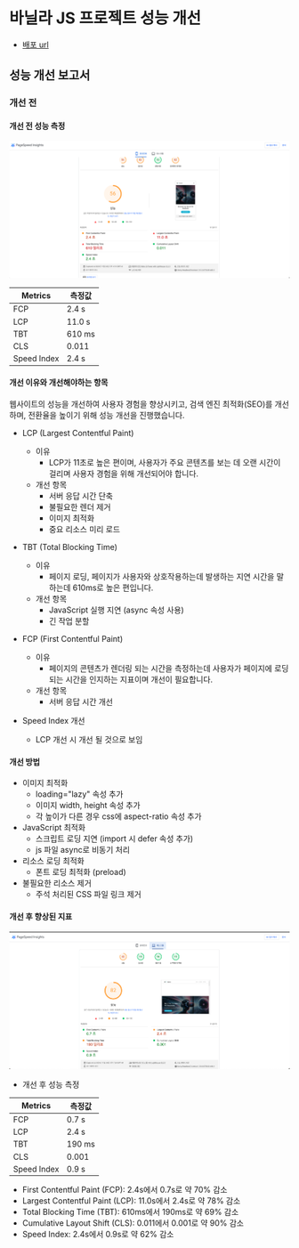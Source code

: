 # 바닐라 JS 프로젝트 성능 개선
- [배포 url](https://front-3rd-chapter4-2-basic-eta.vercel.app/)


## 성능 개선 보고서 

### 개선 전

#### 개선 전 성능 측정

![Alt text](image-1.png)

|Metrics|측정값|
|------|---|
|FCP|2.4 s|
|LCP|11.0 s|
|TBT|610 ms|
|CLS|0.011|
|Speed Index|2.4 s|

#### 개선 이유와 개선해야하는 항목

웹사이트의 성능을 개선하여 사용자 경험을 향상시키고, 검색 엔진 최적화(SEO)를 개선하며, 전환율을 높이기 위해 성능 개선을 진행했습니다.

- LCP (Largest Contentful Paint)
   - 이유 
      -  LCP가 11초로 높은 편이며, 사용자가 주요 콘텐츠를 보는 데 오랜 시간이 걸리며 사용자 경험을 위해 개선되어야 합니다. 
   - 개선 항목   
     - 서버 응답 시간 단축
     - 불필요한 렌더 제거
     - 이미지 최적화 
     - 중요 리소스 미리 로드

- TBT (Total Blocking Time) 
   - 이유
      - 페이지 로딩, 페이지가 사용자와 상호작용하는데 발생하는 지연 시간을 말하는데 610ms로 높은 편입니다.
   - 개선 항목 
      - JavaScript 실행 지연 (async 속성 사용)
      - 긴 작업 분할

- FCP (First Contentful Paint) 
   - 이유
      - 페이지의 콘텐츠가 렌더링 되는 시간을 측정하는데 사용자가 페이지에 로딩되는 시간을 인지하는 지표이며 개선이 필요합니다.   
   - 개선 항목 
      - 서버 응답 시간 개선

- Speed Index 개선
   - LCP 개선 시 개선 될 것으로 보임


#### 개선 방법

- 이미지 최적화
   - loading="lazy" 속성 추가
   - 이미지 width, height 속성 추가
   - 각 높이가 다른 경우 css에 aspect-ratio 속성 추가 
- JavaScript 최적화
   - 스크립트 로딩 지연 (import 시 defer 속성 추가)
   - js 파일 async로 비동기 처리
- 리소스 로딩 최적화
   - 폰트 로딩 최적화 (preload)
- 불필요한 리소스 제거
   - 주석 처리된 CSS 파일 링크 제거


#### 개선 후 향상된 지표


![Alt text](image-3.png)

- 개선 후 성능 측정

|Metrics|측정값|
|------|---|
|FCP|0.7 s|
|LCP|2.4 s|
|TBT|190 ms|
|CLS|0.001|
|Speed Index|0.9 s|


  - First Contentful Paint (FCP): 2.4s에서 0.7s로 약 70% 감소
  - Largest Contentful Paint (LCP): 11.0s에서 2.4s로 약 78% 감소
  - Total Blocking Time (TBT): 610ms에서 190ms로 약 69% 감소
  - Cumulative Layout Shift (CLS): 0.011에서 0.001로 약 90% 감소
  - Speed Index: 2.4s에서 0.9s로 약 62% 감소
  
